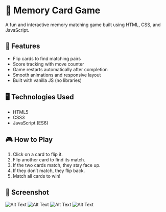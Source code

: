 # 🧠 Memory Card Game

A fun and interactive memory matching game built using HTML, CSS, and JavaScript.

## 🚀 Features

- Flip cards to find matching pairs
- Score tracking with move counter
- Game restarts automatically after completion
- Smooth animations and responsive layout
- Built with vanilla JS (no libraries)

## 🖥️ Technologies Used

- HTML5
- CSS3
- JavaScript (ES6)

## 🎮 How to Play

1. Click on a card to flip it.
2. Flip another card to find its match.
3. If the two cards match, they stay face up.
4. If they don’t match, they flip back.
5. Match all cards to win!

## 🧩 Screenshot
![Alt Text]()
![Alt Text]()
![Alt Text]()
![Alt Text]()
